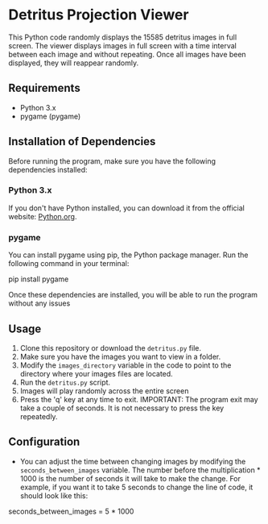 # Detritus Projection Viewer

This Python code randomly displays the 15585 detritus images in full screen. The viewer displays images in full screen with a time interval between each image and without repeating. Once all images have been displayed, they will reappear randomly.

## Requirements

- Python 3.x
- pygame (pygame)

## Installation of Dependencies

Before running the program, make sure you have the following dependencies installed:

### Python 3.x

If you don't have Python installed, you can download it from the official website: [Python.org](https://www.python.org/).

### pygame

You can install pygame using pip, the Python package manager. Run the following command in your terminal:

pip install pygame

Once these dependencies are installed, you will be able to run the program without any issues

## Usage

1. Clone this repository or download the `detritus.py` file.
2. Make sure you have the images you want to view in a folder.
3. Modify the `images_directory` variable in the code to point to the directory where your images files are located.
4. Run the `detritus.py` script.
5. Images will play randomly across the entire screen
6. Press the 'q' key at any time to exit. IMPORTANT: The program exit may take a couple of seconds. It is not necessary to press the key repeatedly.

## Configuration

- You can adjust the time between changing images by modifying the `seconds_between_images` variable.
The number before the multiplication * 1000 is the number of seconds it will take to make the change. For example, if you want it to take 5 seconds to change the line of code, it should look like this:

seconds_between_images = 5 * 1000